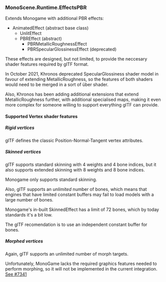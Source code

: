 ﻿### MonoScene.Runtime.EffectsPBR

Extends Monogame with additional PBR effects:

- AnimatedEffect (abstract base class)
  - UnlitEffect
  - PBREffect (abstract)
    - PBRMetallicRoughnessEffect
    - PBRSpecularGlossinessEffect (deprecated)

These effects are designed, but not limited, to provide the neccesary shader features
required by glTF format.

In October 2021, Khronos deprecated SpecularGlossiness shader model in favour of extending MetallicRoughness, so
the features of both shaders would need to be merged in a sort of über shader.

Also, Khronos has been adding additional extensions that extend MetallicRoughness further, with additional specialised
maps, making it even more complex for someone willing to support everything glTF can provide.

#### Supported Vertex shader features

##### Rigid vertices

glTF defines the classic Position-Normal-Tangent vertex attributes.

##### Skinned vertices

glTF supports standard skinning with 4 weights and 4 bone indices,
but it also supports extended skinning with 8 weights and 8 bone indices.

Monogame only supports standard skinning.

Also, glTF supports an _unlimited_ number of bones, which means that engines that
have limited constant buffers may fail to load models with a large number of bones.

Monogame's in-built SkinnedEffect has a limit of 72 bones, which by today standards
it's a bit low.

The glTF recomendation is to use an independent constant buffer for bones.

##### Morphed vertices

Again, glTF supports an unlimited number of morph targets.

Unfortunately, MonoGame lacks the required graphics features needed to perform morphing,
so it will not be implemented in the current integration. [See #7341](https://github.com/MonoGame/MonoGame/issues/7341)






